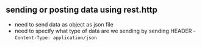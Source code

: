 
## sending or posting data using rest.http

- need to send data as object as json file
- need to specify what type of data are we sending by sending HEADER - `Content-Type: application/json`